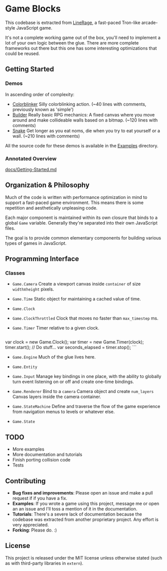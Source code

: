 # Game Blocks

This codebase is extracted from [LineRage](https://chrome.google.com/webstore/detail/oplmlhhgdcliikihbehklkagmeophnlh), a fast-paced Tron-like arcade-style JavaScript game.

It's not a complete working game out of the box, you'll need to implement a lot
of your own logic between the glue. There are more complete frameworks out there
but this one has some interesting optimizations that could be reused.


## Getting Started

### Demos

In ascending order of complexity:

* [Colorblinker](http://shazow.github.com/gameblocks.js/examples/colorblinker)
  Silly colorblinking action. (~40 lines with comments, previously known as 'simple')
* [Builder](http://shazow.github.com/gameblocks.js/examples/builder)
  Really basic RPG mechanics: A fixed canvas where you move around and make collideable walls based on a bitmap. (~120 lines with comments)
* [Snake](http://shazow.github.com/gameblocks.js/examples/snake)
  Get longer as you eat noms, die when you try to eat yourself or a wall. (~210 lines with comments)

All the source code for these demos is available in the [Examples](https://github.com/shazow/gameblocks.js/tree/master/examples) directory.

### Annotated Overview

[docs/Getting-Started.md](https://github.com/shazow/gameblocks.js/tree/master/docs/Getting-Started.md)


## Organization & Philosophy

Much of the code is written with performance optimization in mind to support a
fast-paced game environment. This means there is some repetition and aesthetically
unpleasing code.

Each major component is maintained within its own closure that binds to a
global ``Game`` variable. Generally they're separated into their
own JavaScript files.

The goal is to provide common elementary components for building various types of
games in JavaScript.


## Programming Interface

### Classes

* ``Game.Camera``
    Create a viewport canvas inside ``container`` of size ``width``x``height``
    pixels.

* ``Game.Time``
    Static object for maintaining a cached value of time.
* ``Game.Clock``
* ``Game.ClockThrottled``
    Clock that moves no faster than ``max_timestep`` ms.
* ``Game.Timer``
    Timer relative to a given clock.

    ```javascript
var clock = new Game.Clock();
var timer = new Game.Timer(clock);
timer.start();
// Do stuff...
var seconds_elapsed = timer.stop();
    ```

* ``Game.Engine``
    Much of the glue lives here.

* ``Game.Entity``
* ``Game.Input``
    Manage key bindings in one place, with the ability to globally turn event
    listening on or off and create one-time bindings.

* ``Game.Renderer``
    Bind to a ``camera`` Camera object and create ``num_layers`` Canvas layers
    inside the camera container.

* ``Game.StateMachine``
    Define and traverse the flow of the game experience from navigation menus
    to levels or whatever else.

* ``Game.State``

## TODO

* More examples
* More documentation and tutorials
* Finish porting collision code
* Tests

## Contributing

* **Bug fixes and improvements**: Please open an issue and make a pull request if
  if you have a fix.
* **Examples**: If you wrote a game using this project, message me or open an
  an issue and I'll toss a mention of it in the documentation.
* **Tutorials**: There's a severe lack of documentation because the codebase was
  extracted from another proprietary project. Any effort is very appreciated.
* **Forking**: Please do. :)

## License

This project is released under the MIT license unless otherwise stated (such as
with third-party libraries in ``extern``).
